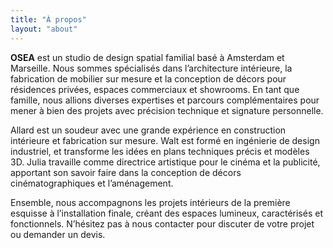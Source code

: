 ```yaml
---
title: "À propos"
layout: "about"
---
```


**OSEA** est un studio de design spatial familial basé à Amsterdam et Marseille. Nous sommes spécialisés dans l’architecture intérieure, la fabrication de mobilier sur mesure et la conception de décors pour résidences privées, espaces commerciaux et showrooms. En tant que famille, nous allions diverses expertises et parcours complémentaires pour mener à bien des projets avec précision technique et signature personnelle.

Allard est un soudeur avec une grande expérience en construction intérieure et fabrication sur mesure. Walt est formé en ingénierie de design industriel, et transforme les idées en plans techniques précis et modèles 3D. Julia travaille comme directrice artistique pour le cinéma et la publicité, apportant son savoir faire dans la conception de décors cinématographiques et l’aménagement.

Ensemble, nous accompagnons les projets intérieurs de la première esquisse à l’installation finale, créant des espaces lumineux, caractérisés et fonctionnels.
N’hésitez pas à nous contacter pour discuter de votre projet ou demander un devis.
